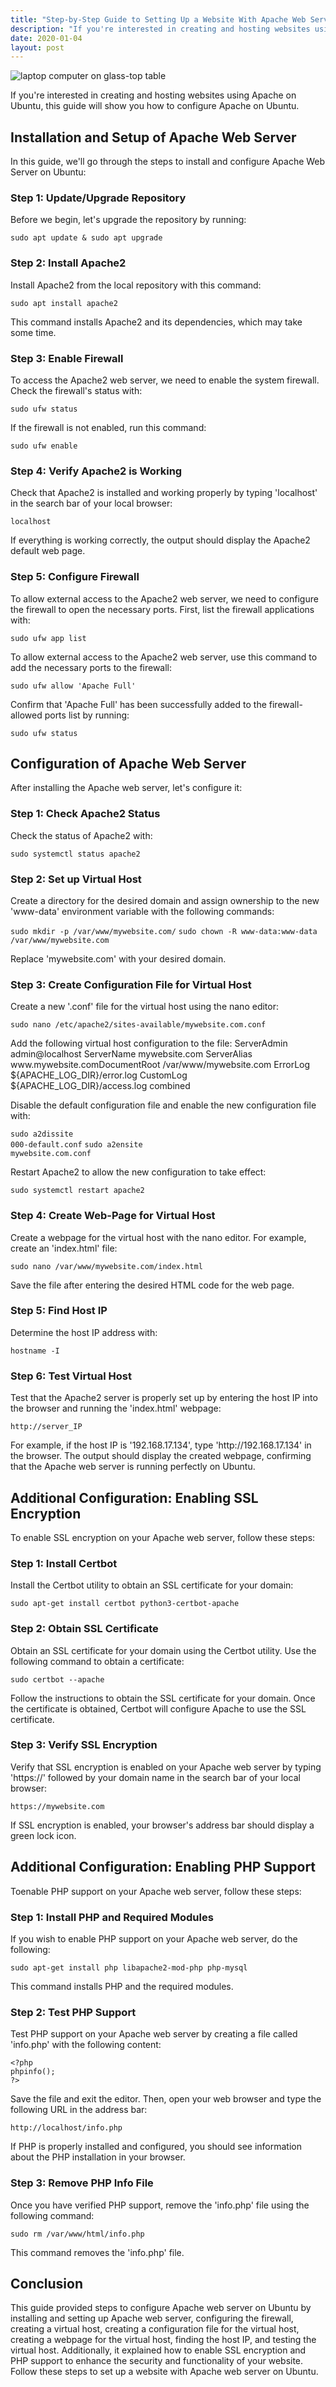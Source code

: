 ```yaml
---
title: "Step-by-Step Guide to Setting Up a Website With Apache Web Server on Ubuntu"
description: "If you're interested in creating and hosting websites using Apache on Ubuntu, this guide will show you how to configure Apache on Ubuntu."
date: 2020-01-04
layout: post
---
```


<article>
  <img alt="laptop computer on glass-top table" src="https://images.unsplash.com/photo-1460925895917-afdab827c52f?crop=entropy&amp;cs=tinysrgb&amp;fit=max&amp;fm=jpg&amp;ixid=Mnw0NDU0NTZ8MHwxfHNlYXJjaHwxfHxTdGVwLWJ5LVN0ZXAlMjBHdWlkZSUyMHRvJTIwU2V0dGluZyUyMHVwJTIwYSUyMFdlYnNpdGUlMjB3aXRoJTIwQXBhY2hlJTIwV2ViJTIwU2VydmVyJTIwb24lMjBVYnVudHV8ZW58MHwwfHx8MTY4MzY2MDg5Mg&amp;ixlib=rb-4.0.3&amp;q=80&amp;w=1080"/>
  <p>If you're interested in creating and hosting websites using Apache on Ubuntu, this guide will show you how to configure Apache on Ubuntu.</p>
  <h2>Installation and Setup of Apache Web Server</h2>
  <p>In this guide, we'll go through the steps to install and configure Apache Web Server on Ubuntu:</p>
  <h3>Step 1: Update/Upgrade Repository</h3>
  <p>Before we begin, let's upgrade the repository by running:</p>
  <code>sudo apt update &amp; sudo apt upgrade</code>
  <h3>Step 2: Install Apache2</h3>
  <p>Install Apache2 from the local repository with this command:</p>
  <code>sudo apt install apache2</code>
  <p>This command installs Apache2 and its dependencies, which may take some time.</p>
  <h3>Step 3: Enable Firewall</h3>
  <p>To access the Apache2 web server, we need to enable the system firewall. Check the firewall's status with:</p>
  <code>sudo ufw status</code>
  <p>If the firewall is not enabled, run this command:</p>
  <code>sudo ufw enable</code>
  <h3>Step 4: Verify Apache2 is Working</h3>
  <p>Check that Apache2 is installed and working properly by typing 'localhost' in the search bar of your local browser:</p>
  <code>localhost</code>
  <p>If everything is working correctly, the output should display the Apache2 default web page.</p>
  <h3>Step 5: Configure Firewall</h3>
  <p>To allow external access to the Apache2 web server, we need to configure the firewall to open the necessary ports. First, list the firewall applications with:</p>
  <code>sudo ufw app list</code>
  <p>To allow external access to the Apache2 web server, use this command to add the necessary ports to the firewall:</p>
  <code>sudo ufw allow 'Apache Full'</code>
  <p>Confirm that 'Apache Full' has been successfully added to the firewall-allowed ports list by running:</p>
  <code>sudo ufw status</code>
  <h2>Configuration of Apache Web Server</h2>
  <p>After installing the Apache web server, let's configure it:</p>
  <h3>Step 1: Check Apache2 Status</h3>
  <p>Check the status of Apache2 with:</p>
  <code>sudo systemctl status apache2</code>
  <h3>Step 2: Set up Virtual Host</h3>
  <p>Create a directory for the desired domain and assign ownership to the new 'www-data' environment variable with the following commands:</p>
  <code>sudo mkdir -p /var/www/mywebsite.com/</code>
  <code>sudo chown -R www-data:www-data /var/www/mywebsite.com</code>
  <p>Replace 'mywebsite.com' with your desired domain.</p>
  <h3>Step 3: Create Configuration File for Virtual Host</h3>
  <p>Create a new '.conf' file for the virtual host using the nano editor:</p>
  <code>sudo nano /etc/apache2/sites-available/mywebsite.com.conf</code>
  <p>Add the following virtual host configuration to the file:<virtualhost *:80="">
ServerAdmin admin@localhost
ServerName mywebsite.com
ServerAlias www.mywebsite.comDocumentRoot /var/www/mywebsite.com
ErrorLog ${APACHE_LOG_DIR}/error.log
CustomLog ${APACHE_LOG_DIR}/access.log combined

</virtualhost></p><p>Disable the default configuration file and enable the new configuration file with:</p>
<code>sudo a2dissite 000-default.conf</code>
<code>sudo a2ensite mywebsite.com.conf</code>

  <p>Restart Apache2 to allow the new configuration to take effect:</p>
  <code>sudo systemctl restart apache2</code>
  <h3>Step 4: Create Web-Page for Virtual Host</h3>
  <p>Create a webpage for the virtual host with the nano editor. For example, create an 'index.html' file:</p>
  <code>sudo nano /var/www/mywebsite.com/index.html</code>
  <p>Save the file after entering the desired HTML code for the web page.</p>
  <h3>Step 5: Find Host IP</h3>
  <p>Determine the host IP address with:</p>
  <code>hostname -I</code>
  <h3>Step 6: Test Virtual Host</h3>
  <p>Test that the Apache2 server is properly set up by entering the host IP into the browser and running the 'index.html' webpage:</p>
  <code>http://server_IP</code>
  <p>For example, if the host IP is '192.168.17.134', type 'http://192.168.17.134' in the browser. The output should
    display the created webpage, confirming that the Apache web server is running perfectly on Ubuntu.</p>

  <h2>Additional Configuration: Enabling SSL Encryption</h2>
  <p>To enable SSL encryption on your Apache web server, follow these steps:</p>
  <h3>Step 1: Install Certbot</h3>
  <p>Install the Certbot utility to obtain an SSL certificate for your domain:</p>
  <code>sudo apt-get install certbot python3-certbot-apache</code>
  <h3>Step 2: Obtain SSL Certificate</h3>
  <p>Obtain an SSL certificate for your domain using the Certbot utility. Use the following command to obtain a
    certificate:</p>
  <code>sudo certbot --apache</code>
  <p>Follow the instructions to obtain the SSL certificate for your domain. Once the certificate is obtained, Certbot
    will configure Apache to use the SSL certificate.</p>
  <h3>Step 3: Verify SSL Encryption</h3>
  <p>Verify that SSL encryption is enabled on your Apache web server by typing 'https://' followed by your domain name in the search bar of your local browser:</p>
<code>https://mywebsite.com</code>
  <p>If SSL encryption is enabled, your browser's address bar should display a green lock icon.</p>
  <h2>Additional Configuration: Enabling PHP Support</h2>
  <p>Toenable PHP support on your Apache web server, follow these steps:</p>
  <h3>Step 1: Install PHP and Required Modules</h3>
  <p>If you wish to enable PHP support on your Apache web server, do the following:</p>
  <code>sudo apt-get install php libapache2-mod-php php-mysql</code>
  <p>This command installs PHP and the required modules.</p>
  <h3>Step 2: Test PHP Support</h3>
  <p>Test PHP support on your Apache web server by creating a file called 'info.php' with the following content:</p>
  <code>&lt;?php
phpinfo();
?&gt;</code>
  <p>Save the file and exit the editor. Then, open your web browser and type the following URL in the address bar:</p>
  <code>http://localhost/info.php</code>
  <p>If PHP is properly installed and configured, you should see information about the PHP installation in your browser.</p>
  <h3>Step 3: Remove PHP Info File</h3>
  <p>Once you have verified PHP support, remove the 'info.php' file using the following command:</p>
  <code>sudo rm /var/www/html/info.php</code>
  <p>This command removes the 'info.php' file.</p>
  <h2>Conclusion</h2>
  <p>This guide provided steps to configure Apache web server on Ubuntu by installing and setting up Apache web server, configuring the firewall, creating a virtual host, creating a configuration file for the virtual host, creating a webpage for the virtual host, finding the host IP, and testing the virtual host. Additionally, it explained how to enable SSL encryption and PHP support to enhance the security and functionality of your website. Follow these steps to set up a website with Apache web server on Ubuntu.</p>
</article>
